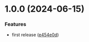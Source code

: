 # 1.0.0 (2024-06-15)


### Features

* first release ([e454e0d](https://github.com/LisaScheers/portfolio/commit/e454e0df7e95fc9cc4b9d36eb158b45617566c9f))
